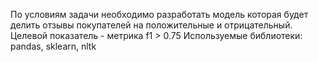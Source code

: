 По условиям задачи необходимо разработать модель которая будет делить отзывы покупателей на положительные и отрицательный. Целевой показатель - метрика f1 > 0.75 Используемые библиотеки: pandas, sklearn, nltk
